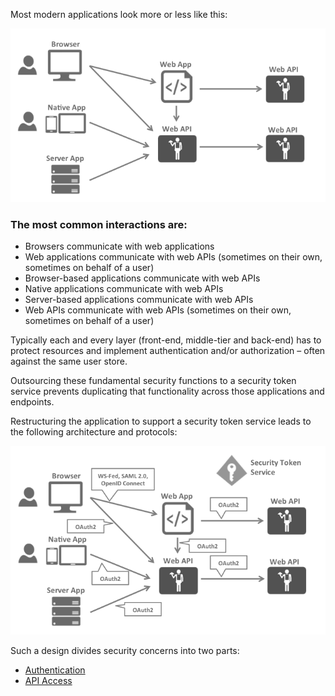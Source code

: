 Most modern applications look more or less like this:

![Web app idproo page](_static/appArch.png?sanitize=true)

### The most common interactions are: 
- Browsers communicate with web applications
- Web applications communicate with web APIs (sometimes on their own, sometimes on behalf of a user)
- Browser-based applications communicate with web APIs
- Native applications communicate with web APIs
- Server-based applications communicate with web APIs
- Web APIs communicate with web APIs (sometimes on their own, sometimes on behalf of a user)

Typically each and every layer (front-end, middle-tier and back-end) has to protect resources and implement authentication and/or authorization – often against the same user store.

Outsourcing these fundamental security functions to a security token service prevents duplicating that functionality across those applications and endpoints.

Restructuring the application to support a security token service leads to the following architecture and protocols:

![Web app idproo page](_static/protocols.png?sanitize=true)

Such a design divides security concerns into two parts: 
- [Authentication](#!/Posts/5f74f9cd-5619-42cf-a071-83e44726e9dc/big-picture/de58ab4ca1b54ef682c5611467c762aa)
- [API Access](#!/Posts/5f74f9cd-5619-42cf-a071-83e44726e9dc/big-picture/8385c8bc118e46799b3a1fdb5c24e553)  
